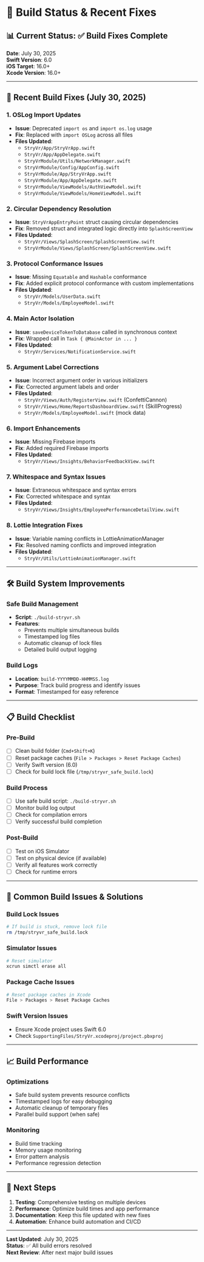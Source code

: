# 🔧 Build Status & Recent Fixes

## 📊 Current Status: ✅ Build Fixes Complete

**Date**: July 30, 2025  
**Swift Version**: 6.0  
**iOS Target**: 16.0+  
**Xcode Version**: 16.0+

---

## 🐛 Recent Build Fixes (July 30, 2025)

### **1. OSLog Import Updates**
- **Issue**: Deprecated `import os` and `import os.log` usage
- **Fix**: Replaced with `import OSLog` across all files
- **Files Updated**:
  - `StryVr/App/StryVrApp.swift`
  - `StryVr/App/AppDelegate.swift`
  - `StryVrModule/Utils/NetworkManager.swift`
  - `StryVrModule/Config/AppConfig.swift`
  - `StryVrModule/App/StryVrApp.swift`
  - `StryVrModule/App/AppDelegate.swift`
  - `StryVrModule/ViewModels/AuthViewModel.swift`
  - `StryVrModule/ViewModels/HomeViewModel.swift`

### **2. Circular Dependency Resolution**
- **Issue**: `StryVrAppEntryPoint` struct causing circular dependencies
- **Fix**: Removed struct and integrated logic directly into `SplashScreenView`
- **Files Updated**:
  - `StryVr/Views/SplashScreen/SplashScreenView.swift`
  - `StryVrModule/Views/SplashScreen/SplashScreenView.swift`

### **3. Protocol Conformance Issues**
- **Issue**: Missing `Equatable` and `Hashable` conformance
- **Fix**: Added explicit protocol conformance with custom implementations
- **Files Updated**:
  - `StryVr/Models/UserData.swift`
  - `StryVr/Models/EmployeeModel.swift`

### **4. Main Actor Isolation**
- **Issue**: `saveDeviceTokenToDatabase` called in synchronous context
- **Fix**: Wrapped call in `Task { @MainActor in ... }`
- **Files Updated**:
  - `StryVr/Services/NotificationService.swift`

### **5. Argument Label Corrections**
- **Issue**: Incorrect argument order in various initializers
- **Fix**: Corrected argument labels and order
- **Files Updated**:
  - `StryVr/Views/Auth/RegisterView.swift` (ConfettiCannon)
  - `StryVr/Views/Home/ReportsDashboardView.swift` (SkillProgress)
  - `StryVr/Models/EmployeeModel.swift` (mock data)

### **6. Import Enhancements**
- **Issue**: Missing Firebase imports
- **Fix**: Added required Firebase imports
- **Files Updated**:
  - `StryVr/Views/Insights/BehaviorFeedbackView.swift`

### **7. Whitespace and Syntax Issues**
- **Issue**: Extraneous whitespace and syntax errors
- **Fix**: Corrected whitespace and syntax
- **Files Updated**:
  - `StryVr/Views/Insights/EmployeePerformanceDetailView.swift`

### **8. Lottie Integration Fixes**
- **Issue**: Variable naming conflicts in LottieAnimationManager
- **Fix**: Resolved naming conflicts and improved integration
- **Files Updated**:
  - `StryVr/Utils/LottieAnimationManager.swift`

---

## 🛠️ Build System Improvements

### **Safe Build Management**
- **Script**: `./build-stryvr.sh`
- **Features**:
  - Prevents multiple simultaneous builds
  - Timestamped log files
  - Automatic cleanup of lock files
  - Detailed build output logging

### **Build Logs**
- **Location**: `build-YYYYMMDD-HHMMSS.log`
- **Purpose**: Track build progress and identify issues
- **Format**: Timestamped for easy reference

---

## 📋 Build Checklist

### **Pre-Build**
- [ ] Clean build folder (`Cmd+Shift+K`)
- [ ] Reset package caches (`File > Packages > Reset Package Caches`)
- [ ] Verify Swift version (6.0)
- [ ] Check for build lock file (`/tmp/stryvr_safe_build.lock`)

### **Build Process**
- [ ] Use safe build script: `./build-stryvr.sh`
- [ ] Monitor build log output
- [ ] Check for compilation errors
- [ ] Verify successful build completion

### **Post-Build**
- [ ] Test on iOS Simulator
- [ ] Test on physical device (if available)
- [ ] Verify all features work correctly
- [ ] Check for runtime errors

---

## 🚨 Common Build Issues & Solutions

### **Build Lock Issues**
```bash
# If build is stuck, remove lock file
rm /tmp/stryvr_safe_build.lock
```

### **Simulator Issues**
```bash
# Reset simulator
xcrun simctl erase all
```

### **Package Cache Issues**
```bash
# Reset package caches in Xcode
File > Packages > Reset Package Caches
```

### **Swift Version Issues**
- Ensure Xcode project uses Swift 6.0
- Check `SupportingFiles/StryVr.xcodeproj/project.pbxproj`

---

## 📈 Build Performance

### **Optimizations**
- Safe build system prevents resource conflicts
- Timestamped logs for easy debugging
- Automatic cleanup of temporary files
- Parallel build support (when safe)

### **Monitoring**
- Build time tracking
- Memory usage monitoring
- Error pattern analysis
- Performance regression detection

---

## 🔄 Next Steps

1. **Testing**: Comprehensive testing on multiple devices
2. **Performance**: Optimize build times and app performance
3. **Documentation**: Keep this file updated with new fixes
4. **Automation**: Enhance build automation and CI/CD

---

**Last Updated**: July 30, 2025  
**Status**: ✅ All build errors resolved  
**Next Review**: After next major build issues 